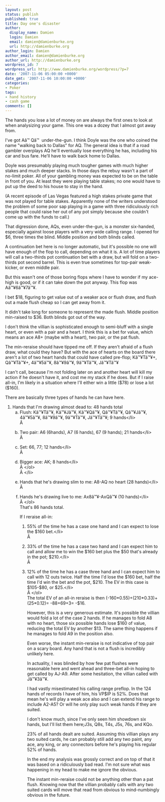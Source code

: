 ```yaml
---
layout: post
status: publish
published: true
title: Day one's disaster
author:
  display_name: Damien
  login: Damien
  email: damien@damienburke.org
  url: http://damienburke.org
author_login: Damien
author_email: damien@damienburke.org
author_url: http://damienburke.org
wordpress_id: 7
wordpress_url: http://www.damienburke.org/wordpress/?p=7
date: '2007-11-06 05:00:00 +0000'
date_gmt: '2007-11-06 10:00:00 +0000'
categories:
- Poker
tags:
- hand history
- cash game
comments: []
---
```

<p>The hands you lose a lot of money on are always the first ones to look at when analysizing your game. This one was a dozey that I almost got away from.</p>
<p>I've got A&acirc;&trade;&nbsp;Q&acirc;&trade;&nbsp; under-the-gun. I think Doyle was the one who coined the name "walking back to Dallas" for AQ. The general idea is that if a road gambler overplays AQ he'll eventually lose everything he has, including his car and bus fare. He'll have to walk back home to Dallas.</p>
<p>Doyle was presumably playing much tougher games with much higher stakes and much deeper stacks. In those days the rebuy wasn't a part of no-limit poker. All of your gambling money was expected to be on the table in front of you. At least they were playing table stakes; no one would have to put up the deed to his house to stay in the hand.</p>
<p>(A recent episode of Las Vegas featured a high stakes private game that was not played for table stakes. Apparently none of the writers understood the problem of some poor sap playing in a game with three ridiculously rich people that could raise her out of any pot simply because she couldn't come up with the funds to call.)</p>
<p>That digression done, AQs, even under-the-gun, is a monster six-handed, especially against loose players with a very wide calling range. I opened for $6, three times the blind. Middle position and both blinds called.</p>
<p>A continuation bet here is no longer automatic, but it's possible no one will have enough of the flop to call, depending on what it is. A lot of time players will call a two-thirds pot continuation bet with a draw, but will fold on a two-thirds pot second barrel. This is even true sometimes for top-pair weak-kicker, or even middle pair.</p>
<p>But this wasn't one of those boring flops where I have to wonder if my ace-high is good, or if it can take down the pot anyway. This flop was A&acirc;&trade;&yen;6&acirc;&trade;&yen;7&acirc;&trade;&yen;.</p>
<p>I bet $18, figuring to get value out of a weaker ace or flush draw, and flush out a made flush cheap so I can get away from it.</p>
<p>It didn't take long for someone to represent the made flush. Middle position min-raised to $36. Both blinds got out of the way.</p>
<p>I don't think the villian is sophisticated enough to semi-bluff with a single heart, or even with a pair and a heart. I think this is a bet for value, which means an ace A8+ (maybe with a heart), two pair, or the pat flush.</p>
<p>The min-reraise should have tipped me off. If they aren't afraid of a flush draw, what could they have? But with the ace of hearts on the board there aren't a lot of two heart hands that could have called pre-flop; K&acirc;&trade;&yen;T&acirc;&trade;&yen;+, Q&acirc;&trade;&yen;T&acirc;&trade;&yen;+, 4&acirc;&trade;&yen;5&acirc;&trade;&yen;, 8&acirc;&trade;&yen;9&acirc;&trade;&yen;, 9&acirc;&trade;&yen;T&acirc;&trade;&yen;, J&acirc;&trade;&yen;T&acirc;&trade;&yen;</p>
<p>I can't call, because I'm not folding later on and another heart will kill my action if he doesn't have it, and cost me my stack if he does. But if I raise all-in, I'm likely in a situation where I'll either win a little ($78) or lose a lot ($160).</p>
<p>There are basically three types of hands he can have here.</p>
<ol>
<li>Hands that I'm drawing almost dead to: 48 hands total
<ol type="a">
<li>Flush: K&acirc;&trade;&yen;T&acirc;&trade;&yen;, K&acirc;&trade;&yen;J&acirc;&trade;&yen;, K&acirc;&trade;&yen;Q&acirc;&trade;&yen;, Q&acirc;&trade;&yen;T&acirc;&trade;&yen;, Q&acirc;&trade;&yen;J&acirc;&trade;&yen;, 4&acirc;&trade;&yen;5&acirc;&trade;&yen;, 8&acirc;&trade;&yen;9&acirc;&trade;&yen;, 9&acirc;&trade;&yen;T&acirc;&trade;&yen;, J&acirc;&trade;&yen;T&acirc;&trade;&yen;; 9 hands<&#47;li><br />
&Acirc;&nbsp;</p>
<li>Two pair: A6 (6hands), A7 (6 hands), 67 (9 hands); 21 hands<&#47;li><br />
&Acirc;&nbsp;</p>
<li>Set: 66, 77; 12 hands<&#47;li><br />
&Acirc;&nbsp;</p>
<li>Bigger ace: AK; 8 hands<&#47;li><br />
&Acirc;&nbsp;<&#47;ol><br />
&Acirc;&nbsp;<&#47;li></p>
<li>Hands that he's drawing slim to me: A8-AQ no heart (28 hands)<&#47;li><br />
&Acirc;&nbsp;</p>
<li>Hands he's drawing live to me: Ax8&acirc;&trade;&yen;-AxQ&acirc;&trade;&yen; (10 hands)<&#47;li><br />
&Acirc;&nbsp;<&#47;ol><br />
That's 86 hands total.</p>
<p>If I reraise all-in:</p>
<ol>
<li>55% of the time he has a case one hand and I can expect to lose the $160 bet.<&#47;li><br />
&Acirc;&nbsp;</p>
<li>33% of the time he has a case two hand and I can expect him to call and allow me to win the $160 bet plus the $50 that's already in the pot; $210.<&#47;li><br />
&Acirc;&nbsp;</p>
<li>12% of the time he has a case three hand and I can expect him to call with 12 outs twice. Half the time I'd lose the $160 bet, half the time I'd win the bet and the pot, $210. The EV in this case is $105-$80, or $25.<&#47;li><br />
&Acirc;&nbsp;<&#47;ol><br />
The total EV of an all-in reraise is then (-160*0.55)+(210*0.33)+(25*0.12)= -88+69+3= -$16.</p>
<p>However, this is a very generous estimate. It's possible the villian would fold a lot of the case 2 hands. If he manages to fold A8 with no heart, those six possible hands lose $160 of value, reducing the total EV by another $13. The same thing happens if he manages to fold A9 in the position also.</p>
<p>Even worse, the instant min-reraise is not indicative of top pair on a scary board. Any hand that is not a flush is incredibly unlikely here.</p>
<p>In actuality, I was blinded by how few pat flushes were reasonable here and went ahead and three-bet all-in hoping to get called by AJ-A9. After some hesitation, the villian called with J&acirc;&trade;&yen;3&acirc;&trade;&yen;.</p>
<p>I had vastly misestimated his calling range preflop. In the 124 hands of records I have of him, his VP$IP is 52%. Does that mean he's will play a weak ace also and I can extend his range to include A2-A5? Or will he only play such weak hands if they are suited.</p>
<p>I don't know much, since I've only seen him showdown six hands, but I'll list them here;J3s, Q8s, T4s, J5s, 76s, and KQo.</p>
<p>23% of all hands dealt are suited. Assuming this villian plays any two suited cards, he can probably still add any two paint, any ace, any king, or any connectors before he's playing his regular 52% of hands.</p>
<p>In the end my analysis was grossly correct and on top of that it was based on a ridiculously bad read. I'm not sure what was happening in my head to make me ignore the obvious.</p>
<p>The instant min-reraise could not be anything other than a pat flush. Knowing now that the villian probably calls with any two suited cards will move that read from obvious to mind-numbingly obvious in the future.</p>
